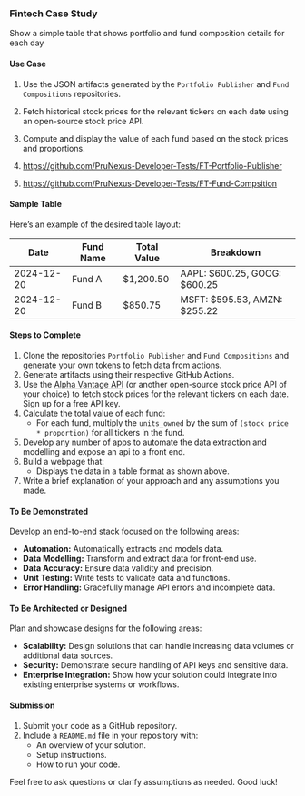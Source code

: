 ### Fintech Case Study

Show a simple table that shows portfolio and fund composition details for each day

#### **Use Case**

1. Use the JSON artifacts generated by the `Portfolio Publisher` and `Fund Compositions` repositories.
2. Fetch historical stock prices for the relevant tickers on each date using an open-source stock price API.
3. Compute and display the value of each fund based on the stock prices and proportions.

1. https://github.com/PruNexus-Developer-Tests/FT-Portfolio-Publisher
2. https://github.com/PruNexus-Developer-Tests/FT-Fund-Compsition

#### **Sample Table**
Here’s an example of the desired table layout:

| Date       | Fund Name | Total Value | Breakdown                       |
|------------|-----------|-------------|---------------------------------|
| 2024-12-20 | Fund A    | $1,200.50   | AAPL: $600.25, GOOG: $600.25   |
| 2024-12-20 | Fund B    | $850.75     | MSFT: $595.53, AMZN: $255.22   |

#### **Steps to Complete**

1. Clone the repositories `Portfolio Publisher` and `Fund Compositions` and generate your own tokens to fetch data from actions.
2. Generate artifacts using their respective GitHub Actions.
3. Use the [Alpha Vantage API](https://www.alphavantage.co/) (or another open-source stock price API of your choice) to fetch stock prices for the relevant tickers on each date. Sign up for a free API key.
4. Calculate the total value of each fund:
   - For each fund, multiply the `units_owned` by the sum of `(stock price * proportion)` for all tickers in the fund.
5. Develop any number of apps to automate the data extraction and modelling and expose an api to a front end.
6. Build a webpage that:
   - Displays the data in a table format as shown above.
7. Write a brief explanation of your approach and any assumptions you made.

#### **To Be Demonstrated**

Develop an end-to-end stack focused on the following areas:

- **Automation:** Automatically extracts and models data.
- **Data Modelling:** Transform and extract data for front-end use.
- **Data Accuracy:** Ensure data validity and precision.
- **Unit Testing:** Write tests to validate data and functions.
- **Error Handling:** Gracefully manage API errors and incomplete data.

#### **To Be Architected or Designed**

Plan and showcase designs for the following areas:

- **Scalability:** Design solutions that can handle increasing data volumes or additional data sources.
- **Security:** Demonstrate secure handling of API keys and sensitive data.
- **Enterprise Integration:** Show how your solution could integrate into existing enterprise systems or workflows.

#### **Submission**

1. Submit your code as a GitHub repository.
2. Include a `README.md` file in your repository with:
   - An overview of your solution.
   - Setup instructions.
   - How to run your code.

Feel free to ask questions or clarify assumptions as needed. Good luck!
